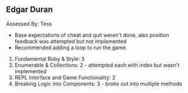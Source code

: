 ## Edgar Duran

Assessed By: Tess

* Base expectations of cheat and quit weren't done, also position feedback was attempted but not implemented
* Recommended adding a loop to run the game.

1. Fundamental Ruby & Style: 3 
2. Enumerable & Collections: 2 - attempted each with index but wasn't implemented
3. REPL Interface and Game Functionality: 2
4. Breaking Logic into Components: 3 - broke out into multiple methods